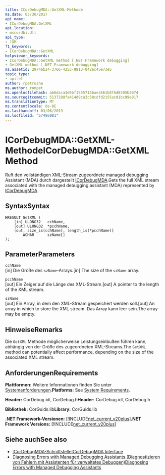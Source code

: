```yaml
---
title: ICorDebugMDA::GetXML-Methode
ms.date: 03/30/2017
api_name:
- ICorDebugMDA.GetXML
api_location:
- mscordbi.dll
api_type:
- COM
f1_keywords:
- ICorDebugMDA::GetXML
helpviewer_keywords:
- ICorDebugMDA::GetXML method [.NET Framework debugging]
- GetXML method [.NET Framework debugging]
ms.assetid: 29746b24-3766-4255-8813-0426c45e73e5
topic_type:
- apiref
author: rpetrusha
ms.author: ronpet
ms.openlocfilehash: ab6daca3d0bf1555713baea561b8f6d8305b3074
ms.sourcegitcommit: 5137208fa414d9ca3c58cdfd2155ac81bc89e917
ms.translationtype: MT
ms.contentlocale: de-DE
ms.lasthandoff: 03/06/2019
ms.locfileid: "57486081"
---
```

# <a name="icordebugmdagetxml-method"></a><span data-ttu-id="7e9c4-102">ICorDebugMDA::GetXML-Methode</span><span class="sxs-lookup"><span data-stu-id="7e9c4-102">ICorDebugMDA::GetXML Method</span></span>
<span data-ttu-id="7e9c4-103">Ruft den vollständigen XML-Stream zugeordnete managed debugging Assistant (MDA) durch dargestellt [ICorDebugMDA](../../../../docs/framework/unmanaged-api/debugging/icordebugmda-interface.md).</span><span class="sxs-lookup"><span data-stu-id="7e9c4-103">Gets the full XML stream associated with the managed debugging assistant (MDA) represented by [ICorDebugMDA](../../../../docs/framework/unmanaged-api/debugging/icordebugmda-interface.md).</span></span>  
  
## <a name="syntax"></a><span data-ttu-id="7e9c4-104">Syntax</span><span class="sxs-lookup"><span data-stu-id="7e9c4-104">Syntax</span></span>  
  
```  
HRESULT GetXML (  
    [in] ULONG32   cchName,  
    [out] ULONG32  *pcchName,  
    [out, size_is(cchName), length_is(*pcchName)]  
        WCHAR      szName[]  
);  
```  
  
## <a name="parameters"></a><span data-ttu-id="7e9c4-105">Parameter</span><span class="sxs-lookup"><span data-stu-id="7e9c4-105">Parameters</span></span>  
 `cchName`  
 <span data-ttu-id="7e9c4-106">[in] Die Größe des `szName`-Arrays.</span><span class="sxs-lookup"><span data-stu-id="7e9c4-106">[in] The size of the `szName` array.</span></span>  
  
 `pcchName`  
 <span data-ttu-id="7e9c4-107">[out] Ein Zeiger auf die Länge des XML-Stream.</span><span class="sxs-lookup"><span data-stu-id="7e9c4-107">[out] A pointer to the length of the XML stream.</span></span>  
  
 `szName`  
 <span data-ttu-id="7e9c4-108">[out] Ein Array, in dem den XML-Stream gespeichert werden soll.</span><span class="sxs-lookup"><span data-stu-id="7e9c4-108">[out] An array in which to store the XML stream.</span></span> <span data-ttu-id="7e9c4-109">Das Array kann leer sein.</span><span class="sxs-lookup"><span data-stu-id="7e9c4-109">The array may be empty.</span></span>  
  
## <a name="remarks"></a><span data-ttu-id="7e9c4-110">Hinweise</span><span class="sxs-lookup"><span data-stu-id="7e9c4-110">Remarks</span></span>  
 <span data-ttu-id="7e9c4-111">Die `GetXML` Methode möglicherweise Leistungseinbußen führen kann, abhängig von der Größe des zugeordneten XML-Streams.</span><span class="sxs-lookup"><span data-stu-id="7e9c4-111">The `GetXML` method can potentially affect performance, depending on the size of the associated XML stream.</span></span>  
  
## <a name="requirements"></a><span data-ttu-id="7e9c4-112">Anforderungen</span><span class="sxs-lookup"><span data-stu-id="7e9c4-112">Requirements</span></span>  
 <span data-ttu-id="7e9c4-113">**Plattformen:** Weitere Informationen finden Sie unter [Systemanforderungen](../../../../docs/framework/get-started/system-requirements.md).</span><span class="sxs-lookup"><span data-stu-id="7e9c4-113">**Platforms:** See [System Requirements](../../../../docs/framework/get-started/system-requirements.md).</span></span>  
  
 <span data-ttu-id="7e9c4-114">**Header:** CorDebug.idl, CorDebug.h</span><span class="sxs-lookup"><span data-stu-id="7e9c4-114">**Header:** CorDebug.idl, CorDebug.h</span></span>  
  
 <span data-ttu-id="7e9c4-115">**Bibliothek:** CorGuids.lib</span><span class="sxs-lookup"><span data-stu-id="7e9c4-115">**Library:** CorGuids.lib</span></span>  
  
 <span data-ttu-id="7e9c4-116">**.NET Framework-Versionen:** [!INCLUDE[net_current_v20plus](../../../../includes/net-current-v20plus-md.md)]</span><span class="sxs-lookup"><span data-stu-id="7e9c4-116">**.NET Framework Versions:** [!INCLUDE[net_current_v20plus](../../../../includes/net-current-v20plus-md.md)]</span></span>  
  
## <a name="see-also"></a><span data-ttu-id="7e9c4-117">Siehe auch</span><span class="sxs-lookup"><span data-stu-id="7e9c4-117">See also</span></span>
- [<span data-ttu-id="7e9c4-118">ICorDebugMDA-Schnittstelle</span><span class="sxs-lookup"><span data-stu-id="7e9c4-118">ICorDebugMDA Interface</span></span>](../../../../docs/framework/unmanaged-api/debugging/icordebugmda-interface.md)
- [<span data-ttu-id="7e9c4-119">Diagnosing Errors with Managed Debugging Assistants (Diagnostizieren von Fehlern mit Assistenten für verwaltetes Debuggen)</span><span class="sxs-lookup"><span data-stu-id="7e9c4-119">Diagnosing Errors with Managed Debugging Assistants</span></span>](../../../../docs/framework/debug-trace-profile/diagnosing-errors-with-managed-debugging-assistants.md)
